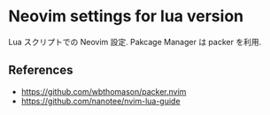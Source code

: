 # Neovim settings for lua version

Lua スクリプトでの Neovim 設定.
Pakcage Manager は packer を利用.


## References
- https://github.com/wbthomason/packer.nvim
- https://github.com/nanotee/nvim-lua-guide
